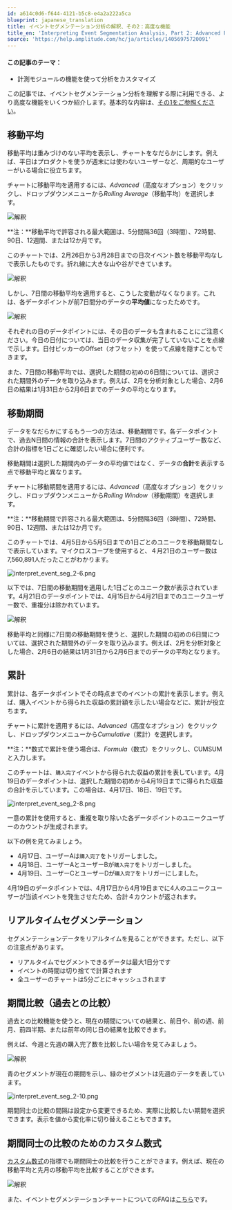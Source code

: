 ```yaml
---
id: a614c0d6-f644-4121-b5c8-e4a2a222a5ca
blueprint: japanese_translation
title: イベントセグメンテーション分析の解釈、その2：高度な機能
title_en: 'Interpreting Event Segmentation Analysis, Part 2: Advanced Features'
source: 'https://help.amplitude.com/hc/ja/articles/14056975720091'
---
```

#### この記事のテーマ：

* 計測モジュールの機能を使って分析をカスタマイズ

この記事では、イベントセグメンテーション分析を理解する際に利用できる、より高度な機能をいくつか紹介します。基本的な内容は、[その1をご参照ください](/docs/analytics/charts/event-segmentation/event-segmentation-interpret-1)。

## 移動平均

移動平均は重みづけのない平均を表示し、チャートをなだらかにします。例えば、平日はプロダクトを使うが週末には使わないユーザーなど、周期的なユーザーがいる場合に役立ちます。

チャートに移動平均を適用するには、*Advanced*（高度なオプション）をクリックし、ドロップダウンメニューから*Rolling Average*（移動平均）を選択します。

![解釈](/docs/output/img/jp/jie-shi.png)

**注：**移動平均で許容される最大範囲は、5分間隔36回（3時間）、72時間、90日、12週間、または12か月です。

このチャートでは、2月26日から3月28日までの日次イベント数を移動平均なしで表示したものです。折れ線に大きな山や谷ができています。

![解釈](/docs/output/img/jp/jie-shi.png)

しかし、7日間の移動平均を適用すると、こうした変動がなくなります。これは、各データポイントが前7日間分のデータの**平均値**になったためです。

![解釈](/docs/output/img/jp/jie-shi.png)

それぞれの日のデータポイントには、その日のデータも含まれることにご注意ください。今日の日付については、当日のデータ収集が完了していないことを点線で示します。日付ピッカーのOffset（オフセット）を使って点線を隠すこともできます。

また、7日間の移動平均では、選択した期間の初めの6日間については、選択された期間外のデータを取り込みます。例えば、2月を分析対象とした場合、2月6日の結果は1月31日から2月6日までのデータの平均となります。

## 移動期間

データをなだらかにするもう一つの方法は、移動期間です。各データポイントで、過去N日間の情報の合計を表示します。7日間のアクティブユーザー数など、合計の指標を1日ごとに確認したい場合に便利です。

移動期間は選択した期間内のデータの平均値ではなく、データの**合計**を表示する点で移動平均と異なります。

チャートに移動期間を適用するには、*Advanced*（高度なオプション）をクリックし、ドロップダウンメニューから*Rolling Window*（移動期間）を選択します。

**注：**移動期間で許容される最大範囲は、5分間隔36回（3時間）、72時間、90日、12週間、または12か月です。

このチャートでは、4月5日から5月5日までの1日ごとのユニークを移動期間なしで表示しています。マイクロスコープを使用すると、４月21日のユーザー数は7,560,891人だったことがわかります。

![interpret_event_seg_2-6.png](/docs/output/img/jp/interpret-event-seg-2-6-png.png)

以下では、7日間の移動期間を適用した1日ごとのユニーク数が表示されています。4月21日のデータポイントでは、4月15日から4月21日までのユニークユーザー数で、重複分は除かれています。

![解釈](/docs/output/img/jp/jie-shi.png)

移動平均と同様に7日間の移動期間を使うと、選択した期間の初めの6日間については、選択された期間外のデータを取り込みます。例えば、2月を分析対象とした場合、2月6日の結果は1月31日から2月6日までのデータの平均となります。

## 累計

累計は、各データポイントでその時点までのイベントの累計を表示します。例えば、購入イベントから得られた収益の累計額を示したい場合などに、累計が役立ちます。

チャートに累計を適用するには、*Advanced*（高度なオプション）をクリックし、ドロップダウンメニューから*Cumulative*（累計）を選択します。

**注：**数式で累計を使う場合は、*Formula*（数式）をクリックし、CUMSUMと入力します。

このチャートは、`購入完了`イベントから得られた収益の累計を表しています。4月19日のデータポイントは、選択した期間の初めから4月19日までに得られた収益の合計を示しています。この場合は、4月17日、18日、19日です。

![interpret_event_seg_2-8.png](/docs/output/img/jp/interpret-event-seg-2-8-png.png)

一意の累計を使用すると、重複を取り除いた各データポイントのユニークユーザーのカウントが生成されます。

以下の例を見てみましょう。
* 4月17日、ユーザーAは`購入完了`をトリガーしました。
* 4月18日、ユーザーAとユーザーBが`購入完了`をトリガーしました。
* 4月19日、ユーザーCとユーザーDが`購入完了`をトリガーにしました。

4月19日のデータポイントでは、4月17日から4月19日までに4人のユニークユーザーが当該イベントを発生させたため、合計４カウントが返されます。

## リアルタイムセグメンテーション

セグメンテーションデータをリアルタイムを見ることができます。ただし、以下の注意点があります。

* リアルタイムでセグメントできるデータは最大1日分です
* イベントの時間は切り捨てで計算されます
* 全ユーザーのチャートは5分ごとにキャッシュされます

## 期間比較（過去との比較）

過去との比較機能を使うと、現在の期間についての結果と、前日や、前の週、前月、前四半期、または前年の同じ日の結果を比較できます。

例えば、今週と先週の購入完了数を比較したい場合を見てみましょう。

![解釈](/docs/output/img/jp/jie-shi.png)

青のセグメントが現在の期間を示し、緑のセグメントは先週のデータを表しています。

![interpret_event_seg_2-10.png](/docs/output/img/jp/interpret-event-seg-2-10-png.png)

期間同士の比較の間隔は設定から変更できるため、実際に比較したい期間を選択できます。表示を値から変化率に切り替えることもできます。

## 期間同士の比較のためのカスタム数式

[カスタム数式](https://help.amplitude.com/hc/en-us/articles/230290208#custom-formulas)の指標でも期間同士の比較を行うことができます。例えば、現在の移動平均と先月の移動平均を比較することができます。

![解釈](/docs/output/img/jp/jie-shi.png)

また、イベントセグメンテーションチャートについてのFAQは[こちら](https://help.amplitude.com/hc/en-us/articles/360052734691)です。
